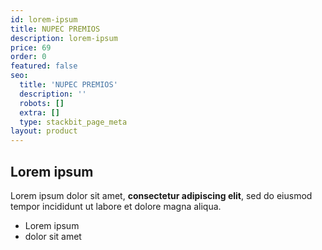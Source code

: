 ```yaml
---
id: lorem-ipsum
title: NUPEC PREMIOS
description: lorem-ipsum
price: 69
order: 0
featured: false
seo:
  title: 'NUPEC PREMIOS'
  description: ''
  robots: []
  extra: []
  type: stackbit_page_meta
layout: product
---
```

## Lorem ipsum

Lorem ipsum dolor sit amet, **consectetur adipiscing elit**, sed do eiusmod tempor incididunt ut labore et dolore magna aliqua.

- Lorem ipsum
- dolor sit amet